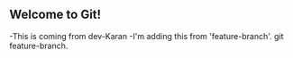 ## Welcome to Git!

-This is coming from dev-Karan
-I'm adding this from 'feature-branch'.
git feature-branch.
